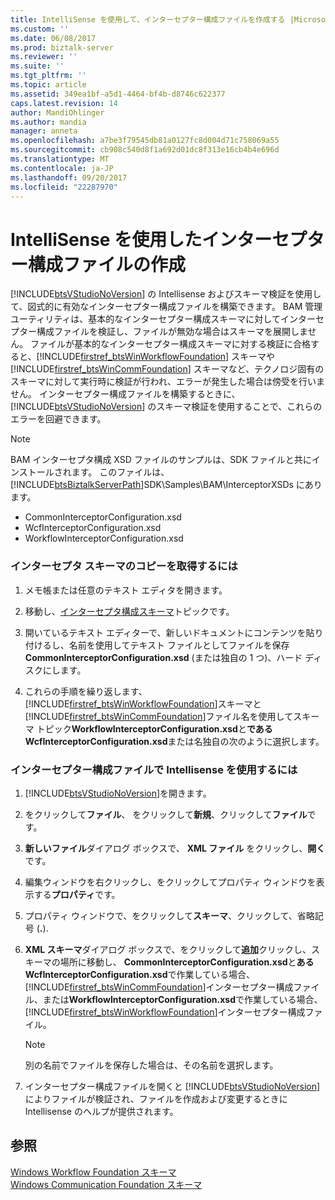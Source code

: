 ```yaml
---
title: IntelliSense を使用して、インターセプター構成ファイルを作成する |Microsoft ドキュメント
ms.custom: ''
ms.date: 06/08/2017
ms.prod: biztalk-server
ms.reviewer: ''
ms.suite: ''
ms.tgt_pltfrm: ''
ms.topic: article
ms.assetid: 349ea1bf-a5d1-4464-bf4b-d8746c622377
caps.latest.revision: 14
author: MandiOhlinger
ms.author: mandia
manager: anneta
ms.openlocfilehash: a7be3f79545db81a0127fc8d004d71c758069a55
ms.sourcegitcommit: cb908c540d8f1a692d01dc8f313e16cb4b4e696d
ms.translationtype: MT
ms.contentlocale: ja-JP
ms.lasthandoff: 09/20/2017
ms.locfileid: "22287970"
---
```

# <a name="using-intellisense-to-create-an-interceptor-configuration-file"></a>IntelliSense を使用したインターセプター構成ファイルの作成
[!INCLUDE[btsVStudioNoVersion](../includes/btsvstudionoversion-md.md)] の Intellisense およびスキーマ検証を使用して、図式的に有効なインターセプター構成ファイルを構築できます。 BAM 管理ユーティリティは、基本的なインターセプター構成スキーマに対してインターセプター構成ファイルを検証し、ファイルが無効な場合はスキーマを展開しません。 ファイルが基本的なインターセプター構成スキーマに対する検証に合格すると、[!INCLUDE[firstref_btsWinWorkflowFoundation](../includes/firstref-btswinworkflowfoundation-md.md)] スキーマや [!INCLUDE[firstref_btsWinCommFoundation](../includes/firstref-btswincommfoundation-md.md)] スキーマなど、テクノロジ固有のスキーマに対して実行時に検証が行われ、エラーが発生した場合は傍受を行いません。 インターセプター構成ファイルを構築するときに、[!INCLUDE[btsVStudioNoVersion](../includes/btsvstudionoversion-md.md)] のスキーマ検証を使用することで、これらのエラーを回避できます。  
  
> [!NOTE]
>  BAM インターセプタ構成 XSD ファイルのサンプルは、SDK ファイルと共にインストールされます。 このファイルは、[!INCLUDE[btsBiztalkServerPath](../includes/btsbiztalkserverpath-md.md)]SDK\Samples\BAM\InterceptorXSDs にあります。  
>   
>  -   CommonInterceptorConfiguration.xsd  
> -   WcfInterceptorConfiguration.xsd  
> -   WorkflowInterceptorConfiguration.xsd  
  
### <a name="to-obtain-a-copy-of-the-interceptor-schemas"></a>インターセプタ スキーマのコピーを取得するには  
  
1.  メモ帳または任意のテキスト エディタを開きます。  
  
2.  移動し、[インターセプタ構成スキーマ](../core/interceptor-configuration-schema.md)トピックです。  
  
3.  開いているテキスト エディターで、新しいドキュメントにコンテンツを貼り付けるし、名前を使用してテキスト ファイルとしてファイルを保存**CommonInterceptorConfiguration.xsd** (または独自の 1 つ)、ハード ディスクにします。  
  
4.  これらの手順を繰り返します、[!INCLUDE[firstref_btsWinWorkflowFoundation](../includes/firstref-btswinworkflowfoundation-md.md)]スキーマと[!INCLUDE[firstref_btsWinCommFoundation](../includes/firstref-btswincommfoundation-md.md)]ファイル名を使用してスキーマ トピック**WorkflowInterceptorConfiguration.xsd**と**である WcfInterceptorConfiguration.xsd**または名独自の次のように選択します。  
  
### <a name="to-use-intellisense-with-your-interceptor-configuration-file"></a>インターセプター構成ファイルで Intellisense を使用するには  
  
1.  [!INCLUDE[btsVStudioNoVersion](../includes/btsvstudionoversion-md.md)]を開きます。  
  
2.  をクリックして**ファイル**、 をクリックして**新規**、クリックして**ファイル**です。  
  
3.  **新しいファイル**ダイアログ ボックスで、 **XML ファイル** をクリックし、**開く**です。  
  
4.  編集ウィンドウを右クリックし、をクリックしてプロパティ ウィンドウを表示する**プロパティ**です。  
  
5.  プロパティ ウィンドウで、をクリックして**スキーマ**、クリックして、省略記号 (**.**).  
  
6.  **XML スキーマ**ダイアログ ボックスで、をクリックして**追加**クリックし、スキーマの場所に移動し、 **CommonInterceptorConfiguration.xsd**と**ある WcfInterceptorConfiguration.xsd**で作業している場合、[!INCLUDE[firstref_btsWinCommFoundation](../includes/firstref-btswincommfoundation-md.md)]インターセプター構成ファイル、または**WorkflowInterceptorConfiguration.xsd**で作業している場合、 [!INCLUDE[firstref_btsWinWorkflowFoundation](../includes/firstref-btswinworkflowfoundation-md.md)]インターセプター構成ファイル。  
  
    > [!NOTE]
    >  別の名前でファイルを保存した場合は、その名前を選択します。  
  
7.  インターセプター構成ファイルを開くと [!INCLUDE[btsVStudioNoVersion](../includes/btsvstudionoversion-md.md)] によりファイルが検証され、ファイルを作成および変更するときに Intellisense のヘルプが提供されます。  
  
## <a name="see-also"></a>参照  
 [Windows Workflow Foundation スキーマ](../core/windows-workflow-foundation-schema.md)   
 [Windows Communication Foundation スキーマ](../core/windows-communication-foundation-schema.md)